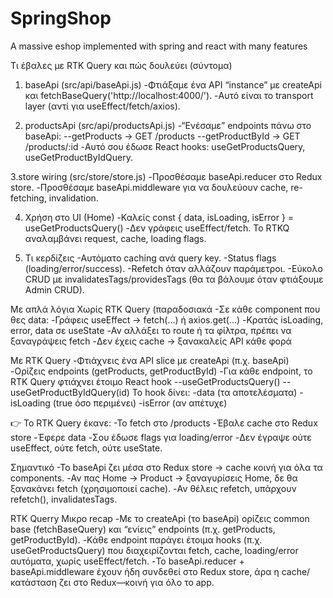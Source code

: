 # SpringShop
A massive eshop implemented with spring and react with many features

Τι έβαλες με RTK Query και πώς δουλεύει (σύντομα)
1. baseApi (src/api/baseApi.js)
-Φτιάξαμε ένα API “instance” με createApi και fetchBaseQuery('http://localhost:4000/').
-Αυτό είναι το transport layer (αντί για useEffect/fetch/axios).

2. productsApi (src/api/productsApi.js)
-“Ενέσαμε” endpoints πάνω στο baseApi:
--getProducts → GET /products
--getProductById → GET /products/:id
-Αυτό σου έδωσε React hooks: useGetProductsQuery, useGetProductByIdQuery.

3.store wiring (src/store/store.js)
-Προσθέσαμε baseApi.reducer στο Redux store.
-Προσθέσαμε baseApi.middleware για να δουλεύουν cache, re-fetching, invalidation.

4. Χρήση στο UI (Home)
-Καλείς const { data, isLoading, isError } = useGetProductsQuery()
-Δεν γράφεις useEffect/fetch. Το RTKQ αναλαμβάνει request, cache, loading flags.

5. Τι κερδίζεις
-Αυτόματο caching ανά query key.
-Status flags (loading/error/success).
-Refetch όταν αλλάζουν παράμετροι.
-Εύκολο CRUD με invalidatesTags/providesTags (θα τα βάλουμε όταν φτιάξουμε Admin CRUD).

 Με απλά λόγια
Χωρίς RTK Query (παραδοσιακά
-Σε κάθε component που θες data:
-Γράφεις useEffect → fetch(...) ή axios.get(...)
-Κρατάς isLoading, error, data σε useState
-Αν αλλάξει το route ή τα φίλτρα, πρέπει να ξαναγράψεις fetch
-Δεν έχεις cache → ξανακαλείς API κάθε φορά

Με RTK Query
-Φτιάχνεις ένα API slice με createApi (π.χ. baseApi)
-Ορίζεις endpoints (getProducts, getProductById)
-Για κάθε endpoint, το RTK Query φτιάχνει έτοιμο React hook
--useGetProductsQuery()
--useGetProductByIdQuery(id)
Το hook δίνει:
-data (τα αποτελέσματα)
-isLoading (true όσο περιμένει)
-isError (αν απέτυχε)

👉 Το RTK Query έκανε:
-Το fetch στο /products
-Έβαλε cache στο Redux store
-Έφερε data
-Σου έδωσε flags για loading/error
-Δεν έγραψε ούτε useEffect, ούτε fetch, ούτε useState.

Σημαντικό
-Το baseApi ζει μέσα στο Redux store → cache κοινή για όλα τα components.
-Αν πας Home → Product → ξαναγυρίσεις Home, δε θα ξανακάνει fetch (χρησιμοποιεί cache).
-Αν θέλεις refetch, υπάρχουν refetch(), invalidatesTags.

RTK Querry Μικρο recap
-Με το createApi (το baseApi) ορίζεις common base (fetchBaseQuery) και “ενίεις” endpoints (π.χ. getProducts, getProductById).
-Κάθε endpoint παράγει έτοιμα hooks (π.χ. useGetProductsQuery) που διαχειρίζονται fetch, cache, loading/error αυτόματα, χωρίς useEffect/fetch.
-Το baseApi.reducer + baseApi.middleware έχουν ήδη συνδεθεί στο Redux store, άρα η cache/κατάσταση ζει στο Redux—κοινή για όλο το app.

